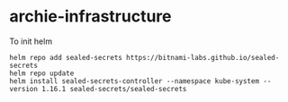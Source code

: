 # archie-infrastructure

To init helm

```
helm repo add sealed-secrets https://bitnami-labs.github.io/sealed-secrets
helm repo update
helm install sealed-secrets-controller --namespace kube-system --version 1.16.1 sealed-secrets/sealed-secrets
```